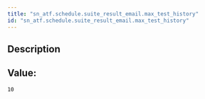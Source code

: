 ```yaml
---
title: "sn_atf.schedule.suite_result_email.max_test_history"
id: "sn_atf.schedule.suite_result_email.max_test_history"
---
```

## Description



## Value: 
```
10
```